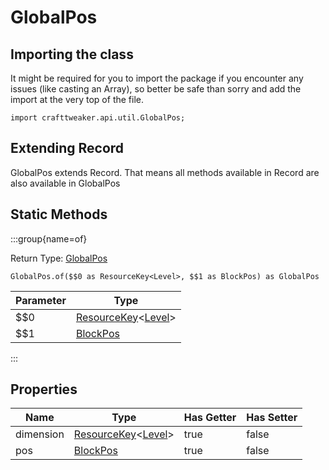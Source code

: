 # GlobalPos

## Importing the class

It might be required for you to import the package if you encounter any issues (like casting an Array), so better be safe than sorry and add the import at the very top of the file.
```zenscript
import crafttweaker.api.util.GlobalPos;
```


## Extending Record

GlobalPos extends Record. That means all methods available in Record are also available in GlobalPos

## Static Methods

:::group{name=of}

Return Type: [GlobalPos](/vanilla/api/util/GlobalPos)

```zenscript
GlobalPos.of($$0 as ResourceKey<Level>, $$1 as BlockPos) as GlobalPos
```

| Parameter |                                           Type                                            |
|-----------|-------------------------------------------------------------------------------------------|
| $$0       | [ResourceKey](/vanilla/api/resource/ResourceKey)&lt;[Level](/vanilla/api/world/Level)&gt; |
| $$1       | [BlockPos](/vanilla/api/util/math/BlockPos)                                               |


:::

## Properties

|   Name    |                                           Type                                            | Has Getter | Has Setter |
|-----------|-------------------------------------------------------------------------------------------|------------|------------|
| dimension | [ResourceKey](/vanilla/api/resource/ResourceKey)&lt;[Level](/vanilla/api/world/Level)&gt; | true       | false      |
| pos       | [BlockPos](/vanilla/api/util/math/BlockPos)                                               | true       | false      |

